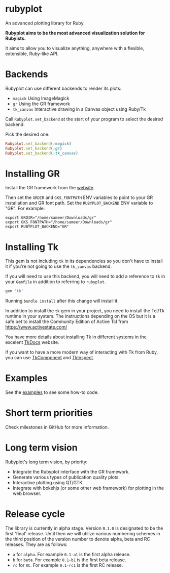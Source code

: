 # rubyplot
An advanced plotting library for Ruby.

**Rubyplot aims to be the most advanced visualization solution for Rubyists.**

It aims to allow you to visualize anything, anywhere with a flexible, extensible, Ruby-like API.

# Backends

Rubyplot can use different backends to render its plots:

- `magick` Using ImageMagick
- `gr` Using the GR framework
- `tk_canvas` Interactive drawing in a Canvas object using Ruby/Tk

Call `Rubyplot.set_backend` at the start of your program to select
the desired backend.

Pick the desired one:

``` ruby
Rubyplot.set_backend(:magick)
Rubyplot.set_backend(:gr)
Rubyplot.set_backend(:tk_canvas)
```

# Installing GR

Install the GR framework from the [website](https://gr-framework.org/c.html).

Then set the `GRDIR` and `GKS_FONTPATH` ENV variables to point to your GR installation
and GR font path. Set the `RUBYPLOT_BACKEND` ENV variable to "GR". For example:
```
export GRDIR="/home/sameer/Downloads/gr"
export GKS_FONTPATH="/home/sameer/Downloads/gr"
export RUBYPLOT_BACKEND="GR"
```

# Installing Tk

This gem is not including `tk` in its dependencies so you don't have
to install it if you're not going to use the `tk_canvas` backend.

If you will need to use this backend, you will need to add a reference
to `tk` in your `Gemfile` in addition to referring to `rubyplot`.

``` ruby
gem 'tk'
```

Running `bundle install` after this change will install it.

In addition to install the `tk` gem in your project, you need to
install the Tcl/Tk runtime in your system. The instructions depending
on the OS but it is a safe bet to install the Community Edition of
Active Tcl from https://www.activestate.com/

You have more details about installing Tk in different systems in the
excelent [TkDocs](https://tkdocs.com/tutorial/install.html) website.

If you want to have a more modern way of interacting with Tk from
Ruby, you can use
[TkComponent](https://github.com/josepegea/tk_component) and
[TkInspect](https://github.com/josepegea/tk_inspect).

# Examples

See the [examples](./examples) to see some how-to code.

# Short term priorities

Check milestones in GitHub for more information.

# Long term vision
Rubyplot's long term vision, by priority:

* Integrate the Rubyplot interface with the GR framework.
* Generate various types of publication quality plots.
* Interactive plotting using QT/GTK.
* Integrate with bokehjs (or some other web framework) for plotting in the web browser.

# Release cycle

The library is currently in alpha stage. Version `0.1.0` is designated to be the
first 'final' release. Until then we will utilize various numbering schemes in the
third position of the version number to denote alpha, beta and RC releases. They
are as follows:

* `a` for `alpha`. For example `0.1-a1` is the first alpha release.
* `b` for `beta`. For example `0.1-b1` is the first beta release.
* `rc` for `RC`. For example `0.1-rc1` is the first RC release.
